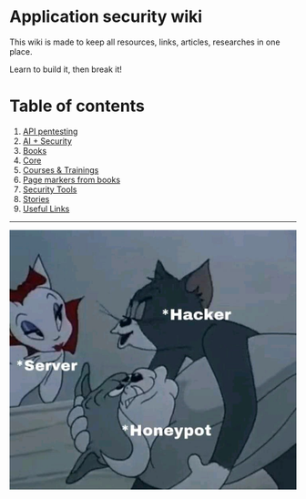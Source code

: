 # Application security wiki
This wiki is made to keep all resources, links, articles, researches in one place. 

Learn to build it, then break it!

# Table of contents

1. [API pentesting](api-pentesting.md)
2. [AI + Security](ai+security.md)
3. [Books](books.md)
4. [Core](core.md)
5. [Courses & Trainings](courses-and-trainings.md)
6. [Page markers from books](page-markers-from-books.md)
7. [Security Tools](security-tools.md)
8. [Stories](stories.md)
9. [Useful Links](useful-links.md)


---

![Untitled](https://github.com/Lzmog/appsec-wiki/blob/main/images/honeypot.png)
